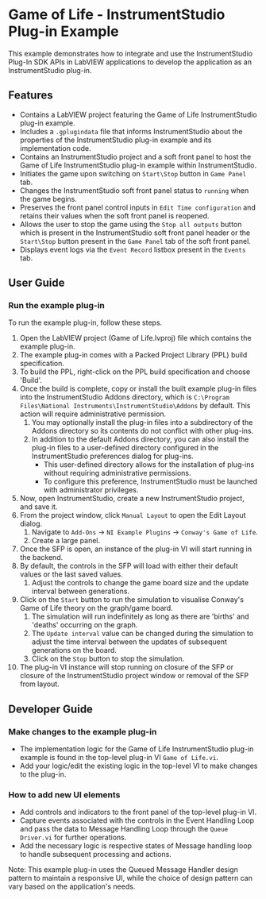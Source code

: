 # Game of Life - InstrumentStudio Plug-in Example

This example demonstrates how to integrate and use the InstrumentStudio Plug-In SDK APIs in LabVIEW
applications to develop the application as an InstrumentStudio plug-in.

## Features

- Contains a LabVIEW project featuring the Game of Life InstrumentStudio plug-in example.
- Includes a `.gplugindata` file that informs InstrumentStudio about the properties of the
  InstrumentStudio plug-in example and its implementation code.
- Contains an InstrumentStudio project and a soft front panel to host the Game of Life
  InstrumentStudio plug-in example within InstrumentStudio.
- Initiates the game upon switching on `Start\Stop` button in `Game Panel` tab.
- Changes the InstrumentStudio soft front panel status to `running` when the game begins.
- Preserves the front panel control inputs in `Edit Time configuration` and retains their values
  when the soft front panel is reopened.
- Allows the user to stop the game using the `Stop all outputs` button which is present in the
  InstrumentStudio soft front panel header or the `Start\Stop` button present in the `Game Panel`
  tab of the soft front panel.
- Displays event logs via the `Event Record` listbox present in the `Events` tab.

## User Guide

### Run the example plug-in

To run the example plug-in, follow these steps.

1. Open the LabVIEW project (Game of Life.lvproj) file which contains the example plug-in.
2. The example plug-in comes with a Packed Project Library (PPL) build specification.
3. To build the PPL, right-click on the PPL build specification and choose 'Build'.
4. Once the build is complete, copy or install the built example plug-in files into the
   InstrumentStudio Addons directory, which is `C:\Program Files\National
   Instruments\InstrumentStudio\Addons` by default. This action will require administrative
   permission.
   1. You may optionally install the plug-in files into a subdirectory of the Addons directory so
      its contents do not conflict with other plug-ins.
   2. In addition to the default Addons directory, you can also install the plug-in files to a
      user-defined directory configured in the InstrumentStudio preferences dialog for plug-ins.
        - This user-defined directory allows for the installation of plug-ins without requiring
          administrative permissions.
        - To configure this preference, InstrumentStudio must be launched with administrator
          privileges.
5. Now, open InstrumentStudio, create a new InstrumentStudio project, and save it.
6. From the project window, click `Manual Layout` to open the Edit Layout dialog.
   1. Navigate to `Add-Ons` -> `NI Example Plugins` -> `Conway's Game of Life`.
   2. Create a large panel.
7. Once the SFP is open, an instance of the plug-in VI will start running in the backend.
8. By default, the controls in the SFP will load with either their default values or the last saved
   values.
   1. Adjust the controls to change the game board size and the update interval between
       generations.
9. Click on the `Start` button to run the simulation to visualise Conway's Game of Life theory on
   the graph/game board.
   1. The simulation will run indefinitely as long as there are 'births' and 'deaths' occurring on
      the graph.
   2. The `Update interval` value can be changed during the simulation to adjust the time interval
      between the updates of subsequent generations on the board.
   3. Click on the `Stop` button to stop the simulation.
10. The plug-in VI instance will stop running on closure of the SFP or closure of the
    InstrumentStudio project window or removal of the SFP from layout.

## Developer Guide

### Make changes to the example plug-in

- The implementation logic for the Game of Life InstrumentStudio plug-in example is found in the
  top-level plug-in VI `Game of Life.vi`.
- Add your logic/edit the existing logic in the top-level VI to make changes to the plug-in.

### How to add new UI elements

- Add controls and indicators to the front panel of the top-level plug-in VI.
- Capture events associated with the controls in the Event Handling Loop and pass the data to
  Message Handling Loop through the `Queue Driver.vi` for further operations.
- Add the necessary logic is respective states of Message handling loop to handle subsequent
  processing and actions.

Note: This example plug-in uses the Queued Message Handler design pattern to maintain a responsive
UI, while the choice of design pattern can vary based on the application's needs.
